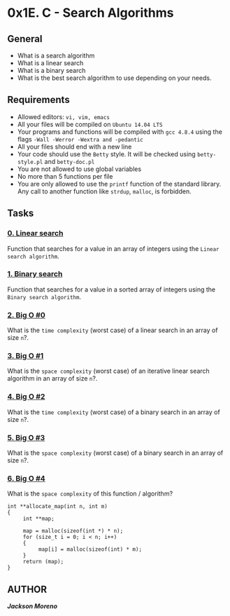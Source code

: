 # 0x1E. C - Search Algorithms


## General
+ What is a search algorithm
+ What is a linear search
+ What is a binary search
+ What is the best search algorithm to use depending on your needs.


## Requirements
+ Allowed editors: `vi, vim, emacs`
+ All your files will be compiled on `Ubuntu 14.04 LTS`
+ Your programs and functions will be compiled with `gcc 4.8.4` using the flags `-Wall -Werror -Wextra and -pedantic`
+ All your files should end with a new line
+ Your code should use the `Betty` style. It will be checked using `betty-style.pl` and `betty-doc.pl`
+ You are not allowed to use global variables
+ No more than 5 functions per file
+ You are only allowed to use the `printf` function of the standard library. Any call to another function like `strdup`, `malloc`,  is forbidden.

## Tasks

### [0. Linear search](0-linear.c)
Function that searches for a value in an array of integers using the `Linear search algorithm`.


### [1. Binary search](1-binary.c)
Function that searches for a value in a sorted array of integers using the `Binary search algorithm`.


### [2. Big O #0](2-O)
What is the `time complexity` (worst case) of a linear search in an array of size `n`?.


### [3. Big O #1](3-O)
What is the `space complexity` (worst case) of an iterative linear search algorithm in an array of size `n`?.


### [4. Big O #2](4-O)
What is the `time complexity` (worst case) of a binary search in an array of size `n`?.


### [5. Big O #3](5-O)
What is the `space complexity` (worst case) of a binary search in an array of size `n`?.


### [6. Big O #4](6-O)
What is the `space complexity` of this function / algorithm?
```
int **allocate_map(int n, int m)
{
     int **map;

     map = malloc(sizeof(int *) * n);
     for (size_t i = 0; i < n; i++)
     {
          map[i] = malloc(sizeof(int) * m);
     }
     return (map);
}
```

## AUTHOR
**_Jackson Moreno_**
